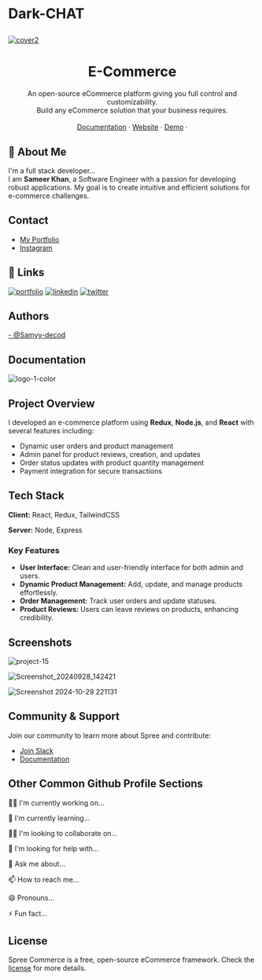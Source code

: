 # Dark-CHAT<p align="center">
  <a href="#">

![cover2](https://github.com/user-attachments/assets/7728220a-0ee1-4c09-b995-0ffeac4f66a5)

  </a>

  <h1 align="center">E-Commerce</h1>

  <p align="center">
    An open-source eCommerce platform giving you full control and customizability.
    <br />
    Build any eCommerce solution that your business requires.
    <br />
    <br />
    <a href="#">Documentation</a>
    ·
    <a href="#">Website</a>
    ·
    <a href="#">Demo</a>
    ·
  </p>
</p>

## 🚀 About Me
I'm a full stack developer...<br/>
I am **Sameer Khan**, a Software Engineer with a passion for developing robust applications. My goal is to create intuitive and efficient solutions for e-commerce challenges.

## Contact
- <a href="https://codingyari.com">My Portfolio</a>
- <a href="https://www.instagram.com/mr.samyy_99">Instagram</a>




## 🔗 Links
[![portfolio](https://img.shields.io/badge/my_portfolio-000?style=for-the-badge&logo=ko-fi&logoColor=white)](https://katherineoelsner.com/)
[![linkedin](https://img.shields.io/badge/linkedin-0A66C2?style=for-the-badge&logo=linkedin&logoColor=white)](https://www.linkedin.com/)
[![twitter](https://img.shields.io/badge/twitter-1DA1F2?style=for-the-badge&logo=twitter&logoColor=white)](https://twitter.com/)



## Authors
  <a href="https://github.com/Samyy-decod">
- @Samyy-decod
  </a>


## Documentation

![logo-1-color](https://github.com/user-attachments/assets/fcc59760-5b16-4219-87ea-a2b75bdd1b7a)


## Project Overview

I developed an e-commerce platform using **Redux**, **Node.js**, and **React** with several features including:

- Dynamic user orders and product management
- Admin panel for product reviews, creation, and updates
- Order status updates with product quantity management
- Payment integration for secure transactions


## Tech Stack

**Client:** React, Redux, TailwindCSS

**Server:** Node, Express



### Key Features
- **User Interface:** Clean and user-friendly interface for both admin and users.
- **Dynamic Product Management:** Add, update, and manage products effortlessly.
- **Order Management:** Track user orders and update statuses.
- **Product Reviews:** Users can leave reviews on products, enhancing credibility.

## Screenshots

![project-15](https://github.com/user-attachments/assets/befa0371-9851-46e0-931d-70966b97e53f)

![Screenshot_20240928_142421](https://github.com/user-attachments/assets/049914e0-1fc5-4d59-b155-cd0991f9a37d)


![Screenshot 2024-10-29 221131](https://github.com/user-attachments/assets/08cd938c-c47f-4c9e-b8d3-70b215b229dd)



## Community & Support

Join our community to learn more about Spree and contribute:
- [Join Slack](https://slack.spreecommerce.org)
- [Documentation](https://docs.spreecommerce.org)



## Other Common Github Profile Sections
👩‍💻 I'm currently working on...

🧠 I'm currently learning...

👯‍♀️ I'm looking to collaborate on...

🤔 I'm looking for help with...

💬 Ask me about...

📫 How to reach me...

😄 Pronouns...

⚡️ Fun fact...



## License

Spree Commerce is a free, open-source eCommerce framework. Check the [license](LICENSE.md) for more details.
